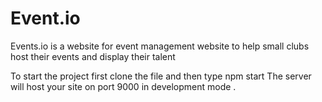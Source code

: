 # Event.io
Events.io is a website for event management website to help small clubs host their events and display their talent

To start the project first clone the file and then type
npm start
The server will host your site on port 9000 in development mode
.
